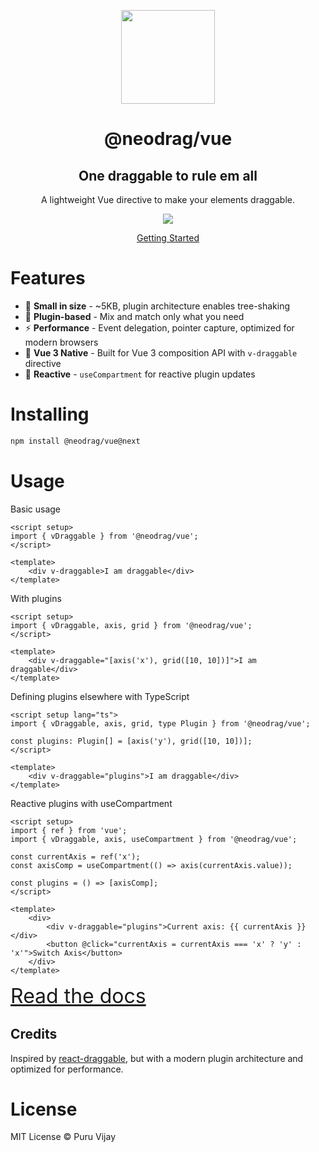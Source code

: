 <p align="center">
<a href="https://www.neodrag.dev"><img src="https://www.neodrag.dev/logo.svg" height="150" /></a>
</p>

<h1 align="center">
@neodrag/vue
</h1>

<h2 align="center">
One draggable to rule em all
</h2>

<p align="center">A lightweight Vue directive to make your elements draggable.</p>

<p align="center">
  <a href="https://www.npmjs.com/package/@neodrag/vue"><img src="https://img.shields.io/npm/v/@neodrag/vue?color=e63900&label="></a>
<p>

<p align="center"><a href="https://www.neodrag.dev/docs/vue">Getting Started</a></p>

# Features

- 🤏 **Small in size** - ~5KB, plugin architecture enables tree-shaking
- 🧩 **Plugin-based** - Mix and match only what you need
- ⚡ **Performance** - Event delegation, pointer capture, optimized for modern browsers
- 🎯 **Vue 3 Native** - Built for Vue 3 composition API with `v-draggable` directive
- 🔄 **Reactive** - `useCompartment` for reactive plugin updates

# Installing

```bash
npm install @neodrag/vue@next
```

# Usage

Basic usage

```vue
<script setup>
import { vDraggable } from '@neodrag/vue';
</script>

<template>
	<div v-draggable>I am draggable</div>
</template>
```

With plugins

```vue
<script setup>
import { vDraggable, axis, grid } from '@neodrag/vue';
</script>

<template>
	<div v-draggable="[axis('x'), grid([10, 10])]">I am draggable</div>
</template>
```

Defining plugins elsewhere with TypeScript

```vue
<script setup lang="ts">
import { vDraggable, axis, grid, type Plugin } from '@neodrag/vue';

const plugins: Plugin[] = [axis('y'), grid([10, 10])];
</script>

<template>
	<div v-draggable="plugins">I am draggable</div>
</template>
```

Reactive plugins with useCompartment

```vue
<script setup>
import { ref } from 'vue';
import { vDraggable, axis, useCompartment } from '@neodrag/vue';

const currentAxis = ref('x');
const axisComp = useCompartment(() => axis(currentAxis.value));

const plugins = () => [axisComp];
</script>

<template>
	<div>
		<div v-draggable="plugins">Current axis: {{ currentAxis }}</div>
		<button @click="currentAxis = currentAxis === 'x' ? 'y' : 'x'">Switch Axis</button>
	</div>
</template>
```

<a href="https://www.neodrag.dev/docs/vue" style="font-size: 2rem">Read the docs</a>

## Credits

Inspired by [react-draggable](https://github.com/react-grid-layout/react-draggable), but with a modern plugin architecture and optimized for performance.

# License

MIT License © Puru Vijay
